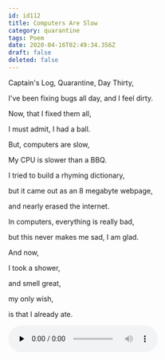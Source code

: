 ```yaml
---
id: id112
title: Computers Are Slow
category: quarantine
tags: Poem
date: 2020-04-16T02:49:34.356Z
draft: false
deleted: false
---
```


Captain's Log, Quarantine, Day Thirty,

I've been fixing bugs all day, and I feel dirty.

Now, that I fixed them all,

I must admit, I had a ball.

But, computers are slow,

My CPU is slower than a BBQ.

I tried to build a rhyming dictionary,

but it came out as an 8 megabyte webpage,

and nearly erased the internet.

In computers, everything is really bad,

but this never makes me sad, I am glad.

And now,

I took a shower,

and smell great,

my only wish,

is that I already ate.

<audio controls="" preload="none" class="rounded"><source src="poems/day30.mp3" type="audio/mpeg"></audio>